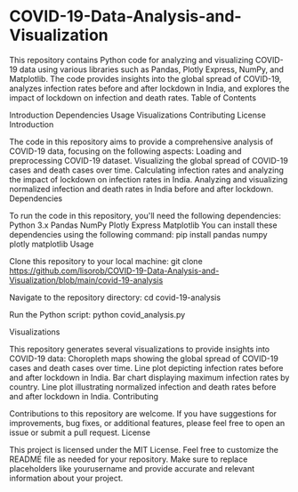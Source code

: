 # COVID-19-Data-Analysis-and-Visualization
This repository contains Python code for analyzing and visualizing COVID-19 data using various libraries such as Pandas, Plotly Express, NumPy, and Matplotlib. The code provides insights into the global spread of COVID-19, analyzes infection rates before and after lockdown in India, and explores the impact of lockdown on infection and death rates.
Table of Contents

Introduction
Dependencies
Usage
Visualizations
Contributing
License
Introduction

The code in this repository aims to provide a comprehensive analysis of COVID-19 data, focusing on the following aspects:
Loading and preprocessing COVID-19 dataset.
Visualizing the global spread of COVID-19 cases and death cases over time.
Calculating infection rates and analyzing the impact of lockdown on infection rates in India.
Analyzing and visualizing normalized infection and death rates in India before and after lockdown.
Dependencies

To run the code in this repository, you'll need the following dependencies:
Python 3.x
Pandas
NumPy
Plotly Express
Matplotlib
You can install these dependencies using the following command:
pip install pandas numpy plotly matplotlib
Usage

Clone this repository to your local machine:
git clone https://github.com/lisorob/COVID-19-Data-Analysis-and-Visualization/blob/main/covid-19-analysis

Navigate to the repository directory:
cd covid-19-analysis

Run the Python script:
python covid_analysis.py


Visualizations

This repository generates several visualizations to provide insights into COVID-19 data:
Choropleth maps showing the global spread of COVID-19 cases and death cases over time.
Line plot depicting infection rates before and after lockdown in India.
Bar chart displaying maximum infection rates by country.
Line plot illustrating normalized infection and death rates before and after lockdown in India.
Contributing

Contributions to this repository are welcome. If you have suggestions for improvements, bug fixes, or additional features, please feel free to open an issue or submit a pull request.
License

This project is licensed under the MIT License.
Feel free to customize the README file as needed for your repository. Make sure to replace placeholders like yourusername and provide accurate and relevant information about your project.
